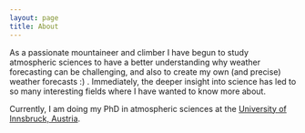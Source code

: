 ```yaml
---
layout: page
title: About
---
```


As a passionate mountaineer and climber I have begun to study atmospheric sciences to have a better understanding why weather forecasting can be challenging, and also to create my own (and precise) weather forecasts :) . Immediately, the deeper insight into science has led to so many interesting fields where I have wanted to know more about. 

Currently, I am doing my PhD in atmospheric sciences at the [University of Innsbruck, Austria][acinn].


[acinn]: http://acinn.uibk.ac.at
